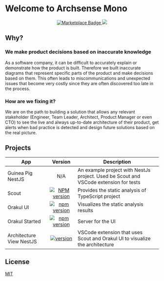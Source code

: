 # Welcome to Archsense Mono

<p align="center">
  <a href="https://marketplace.visualstudio.com/items?itemName=archsense.architecture-view-nestjs">
    <img src="https://img.shields.io/badge/Install-VSCode%20Marketplace-blue" alt="Marketplace Badge"/>
  </a>
  <a href="https://ko-fi.com/archsense" target="_blank">
    <img src="https://img.shields.io/badge/Donate-ff3f59.svg"/>
  </a>
</p>

## Why?

### We make product decisions based on inaccurate knowledge
As a software company, it can be difficult to accurately explain or demonstrate how the product is built.
Therefore we built inaccurate diagrams that represent specific parts of the product and make decisions based on them.
This often leads to miscommunications and unexpected issues that become very costly since they are often discovered too late in the process.

### How are we fixing it?
We are on the path to building a solution that allows any relevant stakeholder (Engineer, Team Leader, Architect, Product Manager or even CTO) to see the live and always up-to-date architecture of their product, get alerts when bad practice is detected and design future solutions based on the real picture.

## Projects

| App                      | Version | Description                                                                           |
|--------------------------|:-------:|---------------------------------------------------------------------------------------|
| Guinea Pig NestJS        |   N/A   | An example project with NestJs project. Used be Scout and VSCode extension for tests  |
| Scout                    |  [![NPM version](https://badge.fury.io/js/@archsense%2Fscout.svg)](http://badge.fury.io/js/bytes-counter)  | Provides the static analysis of TypeScript project                                    |
| Orakul UI                |  [![npm version](https://badge.fury.io/js/@archsense%2Forakul-ui.svg)](https://badge.fury.io/js/@archsense%2Forakul-ui)  | Visualizes the static analysis results                                                |
| Orakul Started           |  [![npm version](https://badge.fury.io/js/@archsense%2Forakul-starter.svg)](https://badge.fury.io/js/@archsense%2Forakul-starter)  | Server for the UI                                                                     |
| Architecture View NestJS |  [![version](https://img.shields.io/vscode-marketplace/v/archsense.architecture-view-nestjs.svg?label=marketplace)](https://marketplace.visualstudio.com/items?itemName=archsense.architecture-view-nestjs)  | VSCode extension that uses Scout and Orakul UI to visualize the architecture          |

## License
[MIT](./LICENSE)
